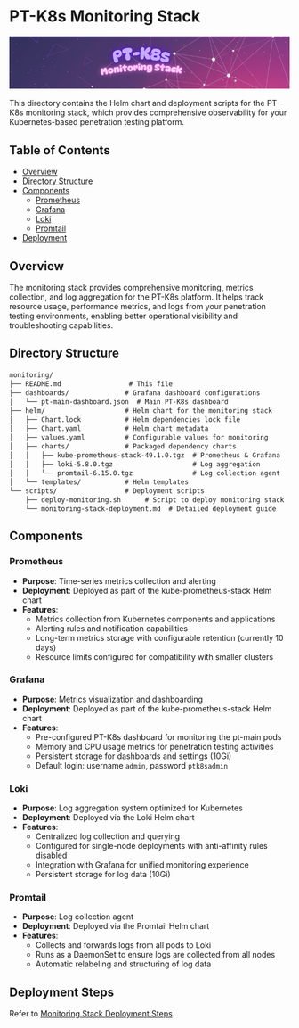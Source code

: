 # PT-K8s Monitoring Stack

![Monitoring-Stack](../../setup-docs/images/pt-k8s-monitoring-stack.png)

This directory contains the Helm chart and deployment scripts for the PT-K8s monitoring stack, which provides comprehensive observability for your Kubernetes-based penetration testing platform.

## Table of Contents
- [Overview](#overview)
- [Directory Structure](#directory-structure)
- [Components](#components)
  - [Prometheus](#prometheus)
  - [Grafana](#grafana)
  - [Loki](#loki)
  - [Promtail](#promtail)
- [Deployment](#deployment)

## Overview

The monitoring stack provides comprehensive monitoring, metrics collection, and log aggregation for the PT-K8s platform. It helps track resource usage, performance metrics, and logs from your penetration testing environments, enabling better operational visibility and troubleshooting capabilities.

## Directory Structure

```
monitoring/
├── README.md                 # This file
├── dashboards/              # Grafana dashboard configurations
│   └── pt-main-dashboard.json  # Main PT-K8s dashboard
├── helm/                    # Helm chart for the monitoring stack
│   ├── Chart.lock           # Helm dependencies lock file
│   ├── Chart.yaml           # Helm chart metadata
│   ├── values.yaml          # Configurable values for monitoring
│   ├── charts/              # Packaged dependency charts
│   │   ├── kube-prometheus-stack-49.1.0.tgz  # Prometheus & Grafana
│   │   ├── loki-5.8.0.tgz                    # Log aggregation
│   │   └── promtail-6.15.0.tgz               # Log collection agent
│   └── templates/           # Helm templates
└── scripts/                 # Deployment scripts
    ├── deploy-monitoring.sh      # Script to deploy monitoring stack
    └── monitoring-stack-deployment.md  # Detailed deployment guide
```

## Components

### Prometheus
- **Purpose**: Time-series metrics collection and alerting
- **Deployment**: Deployed as part of the kube-prometheus-stack Helm chart
- **Features**:
  - Metrics collection from Kubernetes components and applications
  - Alerting rules and notification capabilities
  - Long-term metrics storage with configurable retention (currently 10 days)
  - Resource limits configured for compatibility with smaller clusters

### Grafana
- **Purpose**: Metrics visualization and dashboarding
- **Deployment**: Deployed as part of the kube-prometheus-stack Helm chart
- **Features**:
  - Pre-configured PT-K8s dashboard for monitoring the pt-main pods
  - Memory and CPU usage metrics for penetration testing activities
  - Persistent storage for dashboards and settings (10Gi)
  - Default login: username `admin`, password `ptk8sadmin`

### Loki
- **Purpose**: Log aggregation system optimized for Kubernetes
- **Deployment**: Deployed via the Loki Helm chart
- **Features**:
  - Centralized log collection and querying
  - Configured for single-node deployments with anti-affinity rules disabled
  - Integration with Grafana for unified monitoring experience
  - Persistent storage for log data (10Gi)

### Promtail
- **Purpose**: Log collection agent
- **Deployment**: Deployed via the Promtail Helm chart
- **Features**:
  - Collects and forwards logs from all pods to Loki
  - Runs as a DaemonSet to ensure logs are collected from all nodes
  - Automatic relabeling and structuring of log data

## Deployment Steps

Refer to [Monitoring Stack Deployment Steps](../../setup-docs/monitoring-stack-deployment.md).